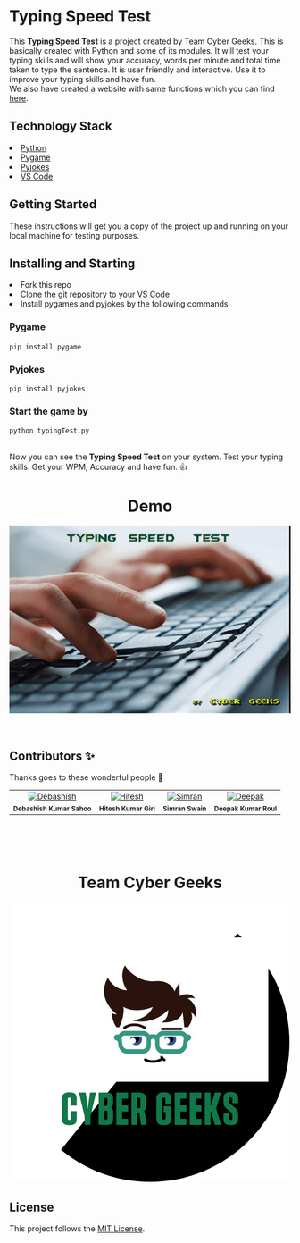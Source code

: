 # Typing Speed Test 

This <b>Typing Speed Test</b> is a project created by Team Cyber Geeks. This is basically created with Python and some of its modules. It will test your typing skills and will show your accuracy, words per minute and total time taken to type the sentence. It is user friendly and interactive. Use it to improve your typing skills and have fun. <br/>
We also have created a website with same functions which you can find <a href="https://github.com/Debashish-hub/Typing-Speed-Test-Website">here</a>.

<div>
  <h2>Technology Stack</h2>
  <li><a href="https://www.python.org/">Python</a></li>
  <li><a href="https://www.pygame.org/news">Pygame</a></li>
  <li><a href="https://pyjok.es/">Pyjokes</a></li>
  <li><a href="https://code.visualstudio.com/">VS Code</a></li>
</div>

## Getting Started

These instructions will get you a copy of the project up and running on your local machine for testing purposes.

## Installing and Starting
<li>Fork this repo</li>
<li>Clone the git repository to your VS Code</li>
<li>Install pygames and pyjokes by the following commands</li>

### Pygame
```
pip install pygame
```

### Pyjokes
```
pip install pyjokes
```
### Start the game by 
```
python typingTest.py
```
<br/>
Now you can see the <b>Typing Speed Test</b> on your system. Test your typing skills. Get your WPM, Accuracy and have fun. 👍
<br/>
<h1 align="center">Demo</h1>
<p align="center">
  <img src="app.gif" alt="Working View" />
</p><br/>

## Contributors ✨

Thanks goes to these wonderful people 🤗

<!-- ALL-CONTRIBUTORS-LIST:START - Do not remove or modify this section -->

<table align="center">
  <tr>
    <td align="center">
      <a href="https://github.com/Debashish-hub"><img src="https://avatars.githubusercontent.com/u/56837936?s=400&u=28d2a36ae98269f6439110ea1c10edafa96d6d8e&v=4" 
                                                      width="100px;" alt="Debashish"/><br/></a>
      <sub><b>Debashish Kumar Sahoo</b></sub><br/>
    </td>
    <td align="center">
      <a href="https://github.com/Hiteshkumargiri"><img src="https://avatars.githubusercontent.com/u/39013710?v=4" width="100px;" alt="Hitesh"/><br/></a>
      <sub><b>Hitesh Kumar Giri</b></sub><br/>
    </td>
    <td align="center">
      <a href="https://github.com/SimranSwain"><img src="https://avatars.githubusercontent.com/u/61618523?v=4" width="100px;" alt="Simran"/><br/></a>
      <sub><b>Simran Swain</b></sub><br/>
    </td>
    <td align="center">
      <a href="https://github.com/DEEPS101"><img src="https://avatars.githubusercontent.com/u/61618525?v=4" width="100px;" alt="Deepak"/><br/></a>
      <sub><b>Deepak Kumar Roul</b></sub><br/>
    </td>
  </tr>
 </table><br/><br/><br/>
 
<h1 align="center">Team Cyber Geeks</h1>
<p align="center">
  <img src="logo.png" alt="Cyber Geeks" />
</p>


## License

This project follows the [MIT License](/LICENSE).
